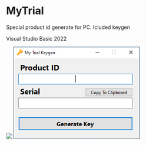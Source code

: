 # MyTrial

Special product id generate for PC.
Icluded keygen

Visual Studio Basic 2022

<img src="My Trial/mytrial.png">

<img src="My Trial Keygen/mytrialkeygen.png">
